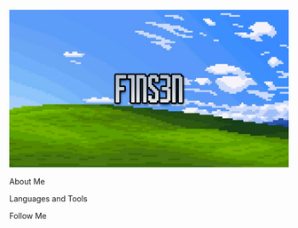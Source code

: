 [![Header](https://github.com/F1NS3N/F1NS3N/blob/main/assets/Github.png)](https://www.youtube.com/@f1ns3n)

About Me

Languages and Tools

Follow Me